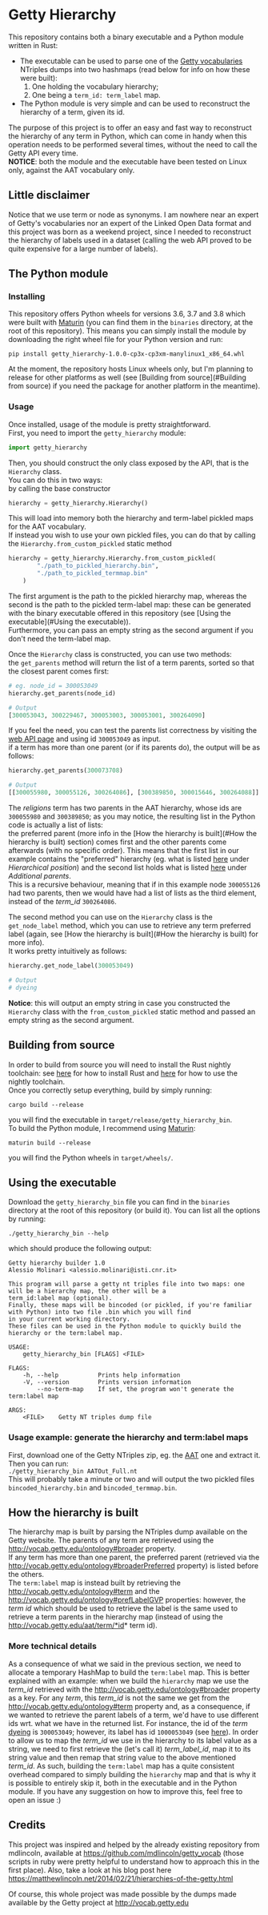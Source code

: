 # Getty Hierarchy
This repository contains both a binary executable and a Python module written in Rust:  
* The executable can be used to parse one of the [Getty vocabularies](http://vocab.getty.edu/) NTriples dumps
into two hashmaps (read below for info on how these were built):  
  1. One holding the vocabulary hierarchy;  
  2. One being a `term_id: term_label` map.  
* The Python module is very simple and can be used to reconstruct the hierarchy of a term, given its id.  
  
The purpose of this project is to offer an easy and fast way to reconstruct the hierarchy of any term in Python, 
which can come in handy when this operation needs to be performed several times, without the need 
to call the Getty API every time.  
**NOTICE**: both the module and the executable have been tested on Linux only, against the AAT vocabulary only.

## Little disclaimer
Notice that we use term or node as synonyms. I am nowhere near an expert of Getty's vocabularies nor an expert of the 
Linked Open Data format and this project was born as a weekend project, since I needed to reconstruct the hierarchy of 
labels used in a dataset (calling the web API proved to be quite expensive for a large number of labels).
  
## The Python module
### Installing
This repository offers Python wheels for versions 3.6, 3.7 and 3.8 which were built with [Maturin](https://github.com/PyO3/maturin)
(you can find them in the `binaries` directory, at the root of this repository).
This means you can simply install the module by downloading the right wheel file for your Python version
and run:  

`pip install getty_hierarchy-1.0.0-cp3x-cp3xm-manylinux1_x86_64.whl`  

At the moment, the repository hosts Linux wheels only, but I'm planning to release for other platforms as well
(see [Building from source](#Building from source) if you need
the package for another platform in the meantime).  
  
### Usage
Once installed, usage of the module is pretty straightforward.  
First, you need to import the `getty_hierarchy` module:
```python
import getty_hierarchy
```  
Then, you should construct the only class exposed by the API, that is the `Hierarchy` class.  
You can do this in two ways:  
by calling the base constructor
```python
hierarchy = getty_hierarchy.Hierarchy()
```
This will load into memory both the hierarchy and term-label pickled maps for the AAT vocabulary.  
If instead you wish to use your own pickled files, you can do that by calling the `Hierarchy.from_custom_pickled` static method
```python
hierarchy = getty_hierarchy.Hierarchy.from_custom_pickled(
        "./path_to_pickled_hierarchy.bin", 
        "./path_to_pickled_termmap.bin"
    )
```
The first argument is the path to the pickled hierarchy map, whereas the second is the path to 
the pickled term-label map: these can be generated with the 
binary executable offered in this repository (see [Using the executable](#Using the executable)).  
Furthermore, you can pass an empty string as the second argument if you don't need the term-label map. 
  
Once the `Hierarchy` class is constructed, you can use two methods:  
the `get_parents` method will return the list of a term parents, sorted so that 
the closest parent comes first:

```python
# eg. node_id = 300053049
hierarchy.get_parents(node_id)

# Output
[300053043, 300229467, 300053003, 300053001, 300264090]
```  
If you feel the need, you can test the parents list correctness by visiting the [web API page](http://vocabsservices.getty.edu/AATService.asmx?op=AATGetParents)
and using id `300053049` as input.  
if a term has more than one parent (or if its parents do), the output will be as follows:
```python
hierarchy.get_parents(300073708)

# Output
[[300055980, 300055126, 300264086], [300389850, 300015646, 300264088]]
```
The *religions* term has two parents in the AAT hierarchy, whose ids are `300055980` and `300389850`; as you may notice,
the resulting list in the Python code is actually a list of lists:  
the preferred parent (more info in the [How the hierarchy is built](#How the hierarchy is built) section) comes 
first and the other parents come afterwards (with no specific order). This means that the first list in our 
example contains the "preferred" hierarchy (eg. what is listed [here](http://www.getty.edu/vow/AATFullDisplay?find=300073708&logic=AND&note=&english=N&prev_page=1&subjectid=300073708)
under *Hierarchical position*) and the second list holds what is listed [here](http://www.getty.edu/vow/AATFullDisplay?find=300073708&logic=AND&note=&english=N&prev_page=1&subjectid=300073708)
under *Additional parents*.  
This is a recursive behaviour, meaning that if in this example node `300055126`
had two parents, then we would have had a list of lists as the third element, instead of the *term_id* `300264086`.  
  
The second method you can use on the `Hierarchy` class is the `get_node_label` method, which you can use to retrieve 
any term preferred label (again, see [How the hierarchy is built](#How the hierarchy is built) for more info).  
It works pretty intuitively as follows:
```python
hierarchy.get_node_label(300053049)

# Output 
# dyeing
```
**Notice**: this will output an empty string in case you constructed the `Hierarchy` class with the 
`from_custom_pickled` static method and passed an empty string as the second argument. 

## Building from source
In order to build from source you will need to install the Rust nightly toolchain: see [here](https://www.rust-lang.org/learn/get-started)
for how to install Rust and [here](https://doc.rust-lang.org/book/appendix-07-nightly-rust.html#rustup-and-the-role-of-rust-nightly)
for how to use the nightly toolchain.  
Once you correctly setup everything, build by simply running:  

`cargo build --release`  

you will find the executable in `target/release/getty_hierarchy_bin`.  
To build the Python module, I recommend using [Maturin](https://github.com/PyO3/maturin):  

`maturin build --release`  

you will find the Python wheels in `target/wheels/`.

## Using the executable
Download the `getty_hierarchy_bin` file you can find in the `binaries` directory at the root of this repository 
(or build it). You can list all the options by running:  

`./getty_hierarchy_bin --help`  

which should produce the following output:  
```
Getty hierarchy builder 1.0
Alessio Molinari <alessio.molinari@isti.cnr.it>

This program will parse a getty nt triples file into two maps: one will be a hierarchy map, the other will be a
term_id:label map (optional).
Finally, these maps will be bincoded (or pickled, if you're familiar with Python) into two file .bin which you will find
in your current working directory.
These files can be used in the Python module to quickly build the hierarchy or the term:label map.

USAGE:
    getty_hierarchy_bin [FLAGS] <FILE>

FLAGS:
    -h, --help           Prints help information
    -V, --version        Prints version information
        --no-term-map    If set, the program won't generate the term:label map

ARGS:
    <FILE>    Getty NT triples dump file
```  
### Usage example: generate the hierarchy and term:label maps
First, download one of the Getty NTriples zip, eg. the [AAT](http://vocab.getty.edu/dataset/aat/full.zip) one and
extract it. Then you can run:  
`./getty_hierarchy_bin AATOut_Full.nt`  
This will probably take a minute or two and will output the two pickled files `bincoded_hierarchy.bin` and
`bincoded_termmap.bin`.

## How the hierarchy is built
The hierarchy map is built by parsing the NTriples dump available on the Getty website.
The parents of any term are retrieved using the http://vocab.getty.edu/ontology#broader property.  
If any term has more than one parent, the preferred parent (retrieved via the http://vocab.getty.edu/ontology#broaderPreferred 
property) is listed before the others.  
The `term:label` map is instead built by retrieving the http://vocab.getty.edu/ontology#term
and the http://vocab.getty.edu/ontology#prefLabelGVP properties: however, the *term id* 
which should be used to retrieve the label is the same used to retrieve a term parents in the hierarchy map
(instead of using the http://vocab.getty.edu/aat/term/*id* term id).  

### More technical details
As a consequence of what we said in the previous section, we need to allocate a temporary HashMap to build 
the `term:label` map. This is better explained with an example: when we build the `hierarchy` map
we use the *term_id* retrieved with the http://vocab.getty.edu/ontology#broader property as a key.
For any *term*, this *term_id* is not the same we get from the http://vocab.getty.edu/ontology#term property 
and, as a consequence, if we wanted to retrieve the parent labels of a term, we'd have to use different ids wrt. 
what we have in the returned list. For instance, the id of the *term* [dyeing](http://vocab.getty.edu/aat/300053049) is 
`300053049`; however, its label has id `1000053049` (see [here](http://vocab.getty.edu/aat/term/1000053049-en)). 
In order to allow us to map the *term_id* we use in the hierarchy to its label value as a string, we need to first 
retrieve the (let's call it) *term_label_id*, map it to its string value and then remap that string value to the above
mentioned *term_id*. As such, building the `term:label` map has a quite consistent overhead compared to simply 
building the `hierarchy` map and that is why it is possible to entirely skip it, both in the executable and in the
Python module. If you have any suggestion on how to improve this, feel free to open an issue :)


## Credits
This project was inspired and helped by the already existing repository from mdlincoln, available at 
https://github.com/mdlincoln/getty_vocab (those scripts in ruby were pretty helpful to understand how to approach
this in the first place). Also, take a look at his blog post here https://matthewlincoln.net/2014/02/21/hierarchies-of-the-getty.html

Of course, this whole project was made possible by the dumps made available by the Getty project at http://vocab.getty.edu
